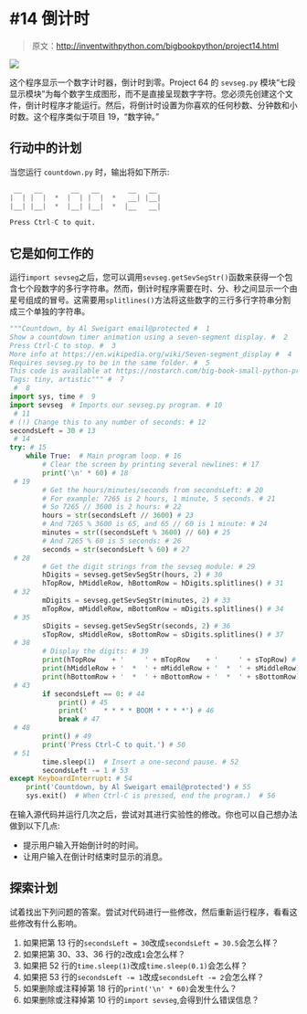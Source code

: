 # #14 倒计时

> 原文：<http://inventwithpython.com/bigbookpython/project14.html>

![](img/9d995d63aaead72cad01120081eb8f75.png)

这个程序显示一个数字计时器，倒计时到零。Project 64 的 `sevseg.py` 模块“七段显示模块”为每个数字生成图形，而不是直接呈现数字字符。您必须先创建这个文件，倒计时程序才能运行。然后，将倒计时设置为你喜欢的任何秒数、分钟数和小时数。这个程序类似于项目 19，“数字钟。”

## 行动中的计划

当您运行 `countdown.py` 时，输出将如下所示:

```py
 __   __       __   __       __   __
|  | |  |  *  |  | |  |  *   __| |__|
|__| |__|  *  |__| |__|  *  |__   __|

Press Ctrl-C to quit.
```

## 它是如何工作的

运行`import sevseg`之后，您可以调用`sevseg.getSevSegStr()`函数来获得一个包含七个段数字的多行字符串。然而，倒计时程序需要在时、分、秒之间显示一个由星号组成的冒号。这需要用`splitlines()`方法将这些数字的三行多行字符串分割成三个单独的字符串。

```py
"""Countdown, by Al Sweigart email@protected #  1
Show a countdown timer animation using a seven-segment display. #  2
Press Ctrl-C to stop. #  3
More info at https://en.wikipedia.org/wiki/Seven-segment_display #  4
Requires sevseg.py to be in the same folder. #  5
This code is available at https://nostarch.com/big-book-small-python-programming #  6
Tags: tiny, artistic""" #  7
 #  8
import sys, time #  9
import sevseg  # Imports our sevseg.py program. # 10
 # 11
# (!) Change this to any number of seconds: # 12
secondsLeft = 30 # 13
 # 14
try: # 15
    while True:  # Main program loop. # 16
        # Clear the screen by printing several newlines: # 17
        print('\n' * 60) # 18
 # 19
        # Get the hours/minutes/seconds from secondsLeft: # 20
        # For example: 7265 is 2 hours, 1 minute, 5 seconds. # 21
        # So 7265 // 3600 is 2 hours: # 22
        hours = str(secondsLeft // 3600) # 23
        # And 7265 % 3600 is 65, and 65 // 60 is 1 minute: # 24
        minutes = str((secondsLeft % 3600) // 60) # 25
        # And 7265 % 60 is 5 seconds: # 26
        seconds = str(secondsLeft % 60) # 27
 # 28
        # Get the digit strings from the sevseg module: # 29
        hDigits = sevseg.getSevSegStr(hours, 2) # 30
        hTopRow, hMiddleRow, hBottomRow = hDigits.splitlines() # 31
 # 32
        mDigits = sevseg.getSevSegStr(minutes, 2) # 33
        mTopRow, mMiddleRow, mBottomRow = mDigits.splitlines() # 34
 # 35
        sDigits = sevseg.getSevSegStr(seconds, 2) # 36
        sTopRow, sMiddleRow, sBottomRow = sDigits.splitlines() # 37
 # 38
        # Display the digits: # 39
        print(hTopRow    + '     ' + mTopRow    + '     ' + sTopRow) # 40
        print(hMiddleRow + '  *  ' + mMiddleRow + '  *  ' + sMiddleRow) # 41
        print(hBottomRow + '  *  ' + mBottomRow + '  *  ' + sBottomRow) # 42
 # 43
        if secondsLeft == 0: # 44
            print() # 45
            print('    * * * * BOOM * * * *') # 46
            break # 47
 # 48
        print() # 49
        print('Press Ctrl-C to quit.') # 50
 # 51
        time.sleep(1)  # Insert a one-second pause. # 52
        secondsLeft -= 1 # 53
except KeyboardInterrupt: # 54
    print('Countdown, by Al Sweigart email@protected') # 55
    sys.exit()  # When Ctrl-C is pressed, end the program.)  # 56
```

在输入源代码并运行几次之后，尝试对其进行实验性的修改。你也可以自己想办法做到以下几点:

*   提示用户输入开始倒计时的时间。
*   让用户输入在倒计时结束时显示的消息。

## 探索计划

试着找出下列问题的答案。尝试对代码进行一些修改，然后重新运行程序，看看这些修改有什么影响。

1.  如果把第 13 行的`secondsLeft = 30`改成`secondsLeft = 30.5`会怎么样？
2.  如果把第 30、33、36 行的`2`改成`1`会怎么样？
3.  如果把 52 行的`time.sleep(1)`改成`time.sleep(0.1)`会怎么样？
4.  如果把 53 行的`secondsLeft -= 1`改成`secondsLeft -= 2`会怎么样？
5.  如果删除或注释掉第 18 行的`print('\n' * 60)`会发生什么？
6.  如果删除或注释掉第 10 行的`import sevseg`,会得到什么错误信息？